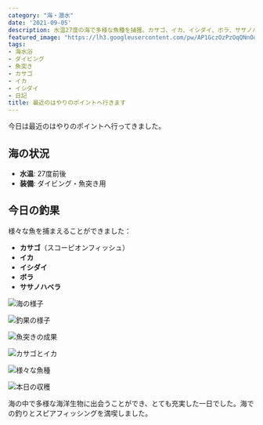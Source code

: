 ```yaml
---
category: "海・潜水"
date: '2021-09-05'
description: 水温27度の海で多様な魚種を捕獲。カサゴ、イカ、イシダイ、ボラ、ササノハベラなど豊富な釣果の記録。
featured_image: "https://lh3.googleusercontent.com/pw/AP1GczOzPzOqQNnOdiDF--Rk9Ou3Fkq3DSpigIc2g71F4tgEL9FbzREZq8a1Q38nlnyo9BTgN0u4FYBdri31MCs9tdUKF1vwGLDU73gp8jKyx-E1gUOAaRBoF8DfGlMxkIFHY3hhE-U6xkWGN-hUPX1BSNhTYQ=s800-no-gm?authuser=0"
tags:
- 海水浴
- ダイビング
- 魚突き
- カサゴ
- イカ
- イシダイ
- 日記
title: 最近のはやりのポイントへ行きます
---
```



今日は最近のはやりのポイントへ行ってきました。

## 海の状況
- **水温**: 27度前後
- **装備**: ダイビング・魚突き用

## 今日の釣果

様々な魚を捕まえることができました：

- **カサゴ**（スコーピオンフィッシュ）
- **イカ**
- **イシダイ**
- **ボラ**
- **ササノハベラ**

![海の様子](https://lh3.googleusercontent.com/pw/AP1GczOzPzOqQNnOdiDF--Rk9Ou3Fkq3DSpigIc2g71F4tgEL9FbzREZq8a1Q38nlnyo9BTgN0u4FYBdri31MCs9tdUKF1vwGLDU73gp8jKyx-E1gUOAaRBoF8DfGlMxkIFHY3hhE-U6xkWGN-hUPX1BSNhTYQ=s800-no-gm?authuser=0)

![釣果の様子](https://lh3.googleusercontent.com/pw/AP1GczMRpeXk6iCgC1LoFICM54iaKkFfWyNYLoOvKuiwx_dZroee9sOLLQs7gkw2Fkq-A7ChUOS_CPUORboglauol6Nn6nk3pG9PqUx-NiaQfGXgwidWbObp0eSOBJgjvWIhOlWyjmHAHklqJ4jpk6fbeMtBlQ=s800-no-gm?authuser=0)

![魚突きの成果](https://lh3.googleusercontent.com/pw/AP1GczNt8nV6vfIIy1e18qUHLUagr05sZL2A3bG0jJTIRdcxGYgArQ82ubuF_uw2efnlj5WIozSB5-rPmealPAyKXynVD3Q6OSvYxfwgZXWwDDA04Q7Mh-CK1BALw99k2nJK8ZMTs-o7POobqZ3quO_E-hYh3Q=s800-no-gm?authuser=0)

![カサゴとイカ](https://lh3.googleusercontent.com/pw/AP1GczOVLfDQ-7LTrK8JPVbk5F9lbGRtW59X6s4Gba926oWZ2Hihy5izkGgjV3FIMnIrjccsXM1XV_scXpzauWsPF7WLaIVPx_OWMd5ETy0aj6axQu3xlSZHhEH2sf79QPkBY8HUk4WZPV04VMczPZ-e24EXiw=s800-no-gm?authuser=0)

![様々な魚種](https://lh3.googleusercontent.com/pw/AP1GczOELSCFpwHFeKVRgnc08FFWICFthc9iNZ85UXvIj_L41F1u9YyRrou76-vzQHs_YQJkTtxznr7rWgoR2sxmv5oBoRRCbpWzlwtmwLwYlE55cb5fcbFqZLi566BGPwUZsm8CeAWCIFv5s1QxFxEAVbsKcg=s800-no-gm?authuser=0)

![本日の収穫](https://lh3.googleusercontent.com/pw/AP1GczNpAS0XhJAamCxI7vhPM5ywXIezxiYxl2Zcai9bXasNaX21JCDgHfymj25pcnASvy6uhgEPBebPDanbaDQuW0NcLrF_1ySusaWXQX70omSdyPafQCVQA71wg7Ei8MUHT28AFlKf7fKHyZUclKdDGlBf-w=s800-no-gm?authuser=0)

海の中で多様な海洋生物に出会うことができ、とても充実した一日でした。海での釣りとスピアフィッシングを満喫しました。